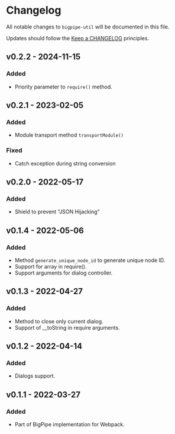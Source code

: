 # Changelog

All notable changes to `bigpipe-util` will be documented in this file.

Updates should follow the [Keep a CHANGELOG](http://keepachangelog.com/) principles.
## v0.2.2 - 2024-11-15

### Added
- Priority parameter to `require()` method.

## v0.2.1 - 2023-02-05

### Added
- Module transport method `transportModule()`

### Fixed
- Catch exception during string conversion

## v0.2.0 - 2022-05-17

### Added
- Shield to prevent "JSON Hijacking"

## v0.1.4 - 2022-05-06

### Added
- Method `generate_unique_node_id` to generate unique node ID.
- Support for array in require().
- Support arguments for dialog controller.

## v0.1.3 - 2022-04-27

### Added
- Method to close only current dialog.
- Support of __toString in require arguments.

## v0.1.2 - 2022-04-14

### Added
- Dialogs support.

## v0.1.1 - 2022-03-27

### Added
- Part of BigPipe implementation for Webpack.
